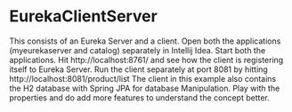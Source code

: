 # EurekaClientServer
This consists of an Eureka Server and a client.
Open both the applications (myeurekaserver and catalog) separately in Intellij Idea.
Start both the applications. Hit http://localhost:8761/ and see how the client is registering itself to Eureka Server.
Run the client separately at port 8081 by hitting http://localhost:8081/product/list
The client in this example also contains the H2 database with Spring JPA for database Manipulation.
Play with the properties and do add more features to understand the concept better.

